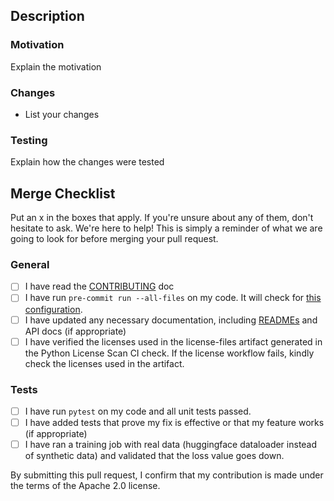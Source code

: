 ## Description

### Motivation
Explain the motivation

### Changes
* List your changes

### Testing
Explain how the changes were tested

## Merge Checklist
Put an x in the boxes that apply. If you're unsure about any of them, don't hesitate to ask. We're here to help! This is simply a reminder of what we are going to look for before merging your pull request.

### General
 - [ ] I have read the [CONTRIBUTING](https://github.com/aws/private-sagemaker-training-adapter-for-nemo-staging/blob/main/CONTRIBUTING.md) doc
 - [ ] I have run `pre-commit run --all-files` on my code. It will check for [this configuration](https://github.com/aws/private-sagemaker-training-adapter-for-nemo-staging/blob/main/.pre-commit-config.yaml).
 - [ ] I have updated any necessary documentation, including [READMEs](https://github.com/aws/private-sagemaker-training-adapter-for-nemo-staging/blob/main/README.md) and API docs (if appropriate)
 - [ ] I have verified the licenses used in the license-files artifact generated in the Python License Scan CI check. If the license workflow fails, kindly check the licenses used in the artifact.

### Tests
 - [ ] I have run `pytest` on my code and all unit tests passed.
 - [ ] I have added tests that prove my fix is effective or that my feature works (if appropriate)
 - [ ] I have ran a training job with real data (huggingface dataloader instead of synthetic data) and validated that the loss value goes down.

By submitting this pull request, I confirm that my contribution is made under the terms of the Apache 2.0 license.
